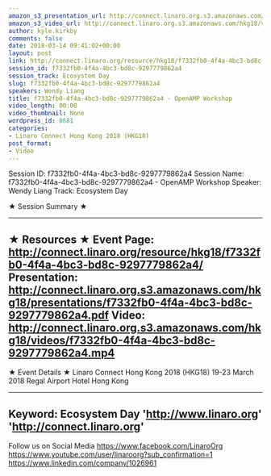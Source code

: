 ```yaml
---
amazon_s3_presentation_url: http://connect.linaro.org.s3.amazonaws.com/hkg18/presentations/f7332fb0-4f4a-4bc3-bd8c-9297779862a4.pdf
amazon_s3_video_url: http://connect.linaro.org.s3.amazonaws.com/hkg18/videos/f7332fb0-4f4a-4bc3-bd8c-9297779862a4.mp4
author: kyle.kirkby
comments: false
date: 2018-03-14 09:41:02+00:00
layout: post
link: http://connect.linaro.org/resource/hkg18/f7332fb0-4f4a-4bc3-bd8c-9297779862a4/
session_id: f7332fb0-4f4a-4bc3-bd8c-9297779862a4
session_track: Ecosystem Day
slug: f7332fb0-4f4a-4bc3-bd8c-9297779862a4
speakers: Wendy Liang
title: f7332fb0-4f4a-4bc3-bd8c-9297779862a4 - OpenAMP Workshop
video_length: 00:00
video_thumbnail: None
wordpress_id: 8681
categories:
- Linaro Connect Hong Kong 2018 (HKG18)
post_format:
- Video
---
```


Session ID: f7332fb0-4f4a-4bc3-bd8c-9297779862a4
Session Name: f7332fb0-4f4a-4bc3-bd8c-9297779862a4 - OpenAMP Workshop
Speaker: Wendy Liang
Track: Ecosystem Day


★ Session Summary ★

---------------------------------------------------
★ Resources ★
Event Page: http://connect.linaro.org/resource/hkg18/f7332fb0-4f4a-4bc3-bd8c-9297779862a4/
Presentation: http://connect.linaro.org.s3.amazonaws.com/hkg18/presentations/f7332fb0-4f4a-4bc3-bd8c-9297779862a4.pdf
Video: http://connect.linaro.org.s3.amazonaws.com/hkg18/videos/f7332fb0-4f4a-4bc3-bd8c-9297779862a4.mp4
 ---------------------------------------------------
★ Event Details ★
Linaro Connect Hong Kong 2018 (HKG18)
19-23 March 2018 
Regal Airport Hotel Hong Kong

---------------------------------------------------
Keyword: Ecosystem Day
'http://www.linaro.org'
'http://connect.linaro.org'
---------------------------------------------------
Follow us on Social Media
https://www.facebook.com/LinaroOrg
https://www.youtube.com/user/linaroorg?sub_confirmation=1
https://www.linkedin.com/company/1026961


